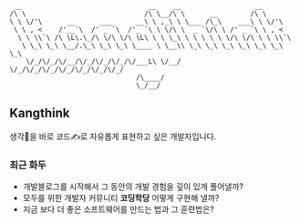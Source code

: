 
```
 __                               __    __                  __         
/\ \                             /\ \__/\ \      __        /\ \        
\ \ \/'\      __      ___      __\ \ ,_\ \ \___ /\_\    ___\ \ \/'\    
 \ \ , <    /'__`\  /' _ `\  /'_ `\ \ \/\ \  _ `\/\ \ /' _ `\ \ , <    
  \ \ \\`\ /\ \L\.\_/\ \/\ \/\ \L\ \ \ \_\ \ \ \ \ \ \/\ \/\ \ \ \\`\  
   \ \_\ \_\ \__/.\_\ \_\ \_\ \____ \ \__\\ \_\ \_\ \_\ \_\ \_\ \_\ \_\
    \/_/\/_/\/__/\/_/\/_/\/_/\/___L\ \/__/ \/_/\/_/\/_/\/_/\/_/\/_/\/_/
                               /\____/                                 
                               \_/__/                                  
```

## Kangthink

생각🧠을 바로 코드✍️로 자유롭게 표현하고 싶은 개발자입니다.

### 최근 화두
- 개발블로그를 시작해서 그 동안의 개발 경험을 깊이 있게 풀어낼까?
- 모두를 위한 개발자 커뮤니티 **코딩학당** 어떻게 구현해 낼까?
- 지금 보다 더 좋은 소프트웨어를 만드는 법과 그 훈련법은?
